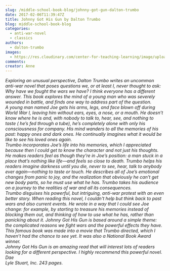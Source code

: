 ```yaml
---
slug: /middle-school-book-blog/johnny-got-gun-dalton-trumbo
date: 2017-02-06T11:39:47Z
title: Johnny Got His Gun by Dalton Trumbo
blog: middle-school-book-blog
categories:
  - anti-war-novel
  - classics
authors:
  - dalton-trumbo
images:
  - https://res.cloudinary.com/center-for-teaching-learning/image/upload/v1659700597/Johnny-Got-His-Gun.jpg.jpg
comments:
creator: Anne
---
```


<b><i/></b>Exploring an unusual perspective, Dalton Trumbo writes an uncommon anti-war novel that poses questions we, or at least I, never thought to ask: <i>Why have we fought the wars we have?</i> I think everyone has a different answer. This book explores the mind of a young man who was severely wounded in battle, and finds one way to address part of the question.<br />A young man named Joe gets his arms, legs, and face blown off during World War I, leaving him without ears, eyes, a nose, or a mouth. He doesn’t know where he is and, with nobody to talk to, hear, see, and nothing to taste ( he’s fed through a tube), he’s completely alone with only his consciousness for company. His mind wanders to all the memories of his past: happy ones and dark ones. He continually imagines what it would be like to see his loved ones again.<br />Trumbo incorporates Joe’s life into his memories, which I appreciated because then I could get to know the character and not just his thoughts. He makes readers feel as though they’re in Joe’s position: a man stuck in a place that’s nothing like life—and feels so close to death. Trumbo helps his readers imagine darkness until you die, never to see, hear, talk to anybody ever again—nothing to taste or touch. He describes all of Joe’s emotional changes from panic to joy, and the realization that obviously he can’t get new body parts, so he must use what he has. Trumbo takes his audience on a journey to the realities of war and all its consequences.<br />Trumbo disguises his powerful, but intriguing, anti-war protest with an even better story. When reading this novel, I couldn't help but think back to past wars and also current events. He wrote in a way that I could see Joe change: for example, by starting to treasure his memories instead of blocking them out, and thinking of how to use what he has, rather than panicking about it. <i>Johnny Got His Gun</i> is based around a simple theme: the complicated reasons we fight wars and the powerful effects they have. This famous book was made into a movie that Trumbo directed, which I haven’t had the chance to see yet. It was also a National Book Award winner.<br /><i> Johnny Got His Gun </i>is an amazing read that will interest lots of readers looking for a different perspective. I highly recommend this powerful novel.<br />Dae<br />Lyle Stuart, Inc. 243 pages.
